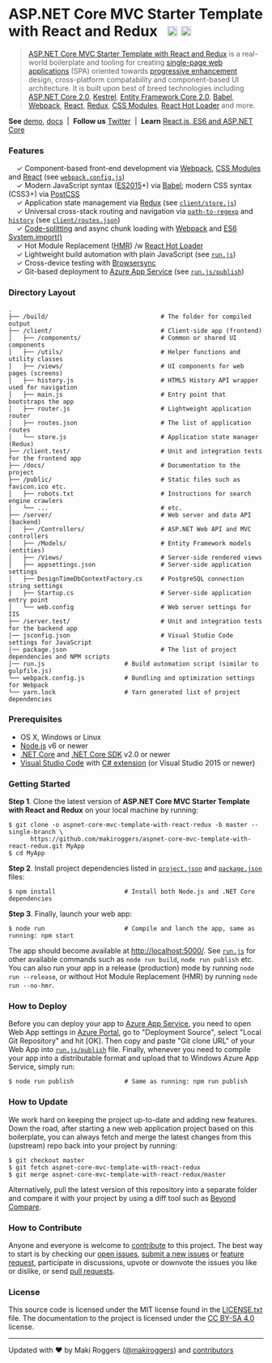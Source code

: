 # ASP.NET Core MVC Starter Template with React and Redux &nbsp; <a href="https://github.com/makiroggers/aspnet-core-mvc-template-with-react-redux/stargazers"><img src="https://img.shields.io/github/stars/makiroggers/aspnet-core-mvc-template-with-react-redux.svg?style=social&label=Star&maxAge=3600" alt="" height="20"></a> <a href="https://twitter.com/makiroggers"><img src="https://img.shields.io/twitter/follow/makiroggers.svg?style=social&label=Follow&maxAge=3600" alt="" height="20"></a> 

> [ASP.NET Core MVC Starter Template with React and Redux](https://github.com/makiroggers/aspnet-core-mvc-template-with-react-redux) is a real-world
> boilerplate and tooling for creating [single-page web applications](https://en.wikipedia.org/wiki/Single-page_application)
> (SPA) oriented towards [progressive enhancement](https://en.wikipedia.org/wiki/Progressive_enhancement)
> design, cross-platform compatability and component-based UI architecture. It is built upon best of
> breed technologies including [ASP.NET Core 2.0](https://dot.net/core), [Kestrel](https://github.com/aspnet/KestrelHttpServer),
> [Entity Framework Core 2.0](https://ef.readthedocs.io/en/latest/), [Babel](http://babeljs.io/), [Webpack](https://webpack.github.io/),
> [React](https://facebook.github.io/react), [Redux](http://redux.js.org/), [CSS Modules](https://github.com/css-modules/css-modules),
> [React Hot Loader](http://gaearon.github.io/react-hot-loader/) and more.

**See** [demo](https://makiroggers.azurewebsites.net), [docs](docs) &nbsp;|&nbsp; **Follow us** [Twitter](https://twitter.com/makiroggers)
&nbsp;|&nbsp; **Learn** [React.js, ES6 and ASP.NET Core](#learn-reactjs-es6-and-aspnet-core)
&nbsp;

### Features

&nbsp; &nbsp; ✓ Component-based front-end development via [Webpack](https://webpack.github.io/), [CSS Modules](https://github.com/css-modules/css-modules) and [React](https://facebook.github.io/react) (see [`webpack.config.js`](webpack.config.js))<br>
&nbsp; &nbsp; ✓ Modern JavaScript syntax ([ES2015](http://babeljs.io/docs/learn-es2015/)+) via [Babel](http://babeljs.io/); modern CSS syntax (CSS3+) via [PostCSS](https://github.com/postcss/postcss)<br>
&nbsp; &nbsp; ✓ Application state management via [Redux](http://redux.js.org/) (see [`client/store.js`](client/store.js))<br>
&nbsp; &nbsp; ✓ Universal cross-stack routing and navigation via [`path-to-regexp`](https://github.com/pillarjs/path-to-regexp) and [`history`](https://github.com/ReactJSTraining/history) (see [`client/routes.json`](client/routes.json))<br>
&nbsp; &nbsp; ✓ [Code-splitting](https://github.com/webpack/docs/wiki/code-splitting) and async chunk loading with [Webpack](https://webpack.github.io/) and [ES6 System.import()](http://www.2ality.com/2014/09/es6-modules-final.html)<br>
&nbsp; &nbsp; ✓ Hot Module Replacement ([HMR](https://webpack.github.io/docs/hot-module-replacement.html)) /w [React Hot Loader](http://gaearon.github.io/react-hot-loader/)<br>
&nbsp; &nbsp; ✓ Lightweight build automation with plain JavaScript (see [`run.js`](run.js))<br>
&nbsp; &nbsp; ✓ Cross-device testing with [Browsersync](https://browsersync.io/)<br>
&nbsp; &nbsp; ✓ Git-based deployment to [Azure App Service](https://azure.microsoft.com/services/app-service/) (see [`run.js/publish`](run.js))<br>


### Directory Layout

```shell
.
├── /build/                               # The folder for compiled output
├── /client/                              # Client-side app (frontend)
│   ├── /components/                      # Common or shared UI components
│   ├── /utils/                           # Helper functions and utility classes
│   ├── /views/                           # UI components for web pages (screens)
│   ├── history.js                        # HTML5 History API wrapper used for navigation
│   ├── main.js                           # Entry point that bootstraps the app
│   ├── router.js                         # Lightweight application router
│   ├── routes.json                       # The list of application routes
│   └── store.js                          # Application state manager (Redux)
├── /client.test/                         # Unit and integration tests for the frontend app
├── /docs/                                # Documentation to the project
├── /public/                              # Static files such as favicon.ico etc.
│   ├── robots.txt                        # Instructions for search engine crawlers
│   └── ...                               # etc.
├── /server/                              # Web server and data API (backend)
│   ├── /Controllers/                     # ASP.NET Web API and MVC controllers
│   ├── /Models/                          # Entity Framework models (entities)
│   ├── /Views/                           # Server-side rendered views
│   ├── appsettings.json                  # Server-side application settings
│   ├── DesignTimeDbContextFactory.cs     # PostgreSQL connection string settings
│   ├── Startup.cs                        # Server-side application entry point
│   └── web.config                        # Web server settings for IIS
├── /server.test/                         # Unit and integration tests for the backend app
│── jsconfig.json                         # Visual Studio Code settings for JavaScript
│── package.json                          # The list of project dependencies and NPM scripts
│── run.js                      # Build automation script (similar to gulpfile.js)
└── webpack.config.js           # Bundling and optimization settings for Webpack
└── yarn.lock                   # Yarn generated list of project dependencies
```


### Prerequisites

* OS X, Windows or Linux
* [Node.js](https://nodejs.org) v6 or newer
* [.NET Core](https://www.microsoft.com/net/core) and [.NET Core SDK](https://www.microsoft.com/net/core) v2.0 or newer
* [Visual Studio Code](https://code.visualstudio.com/) with [C# extension](https://github.com/OmniSharp/omnisharp-vscode) (or Visual Studio 2015 or newer)


### Getting Started

**Step 1**. Clone the latest version of **ASP.NET Core MVC Starter Template with React and Redux** on your local machine by running:

```shell
$ git clone -o aspnet-core-mvc-template-with-react-redux -b master --single-branch \
      https://github.com/makiroggers/aspnet-core-mvc-template-with-react-redux.git MyApp
$ cd MyApp
```

**Step 2**. Install project dependencies listed in [`project.json`](server/project.json) and
[`package.json`](package.json) files: 

```shell
$ npm install                   # Install both Node.js and .NET Core dependencies
```

**Step 3**. Finally, launch your web app:

```shell
$ node run                      # Compile and lanch the app, same as running: npm start
```

The app should become available at [http://localhost:5000/](http://localhost:5000/).
See [`run.js`](run.js) for other available commands such as `node run build`, `node run publish` etc.
You can also run your app in a release (production) mode by running `node run --release`, or without
Hot Module Replacement (HMR) by running `node run --no-hmr`.


### How to Deploy

Before you can deploy your app to [Azure App Service](https://azure.microsoft.com/services/app-service/),
you need to open Web App settings in [Azure Portal](https://portal.azure.com/), go to "Deployment
Source", select "Local Git Repository" and hit [OK]. Then copy and paste "Git clone URL" of your
Web App into [`run.js/publish`](run.js) file. Finally, whenever you need to compile your
app into a distributable format and upload that to Windows Azure App Service, simply run:

```shell
$ node run publish              # Same as running: npm run publish
```

### How to Update

We work hard on keeping the project up-to-date and adding new features. Down the road, after
starting a new web application project based on this boilerplate, you can always fetch and merge
the latest changes from this (upstream) repo back into your project by running:

```shell
$ git checkout master
$ git fetch aspnet-core-mvc-template-with-react-redux
$ git merge aspnet-core-mvc-template-with-react-redux/master 
```

Alternatively, pull the latest version of this repository into a separate folder and compare it with
your project by using a diff tool such as [Beyond Compare](http://www.scootersoftware.com/).


### How to Contribute

Anyone and everyone is welcome to [contribute](CONTRIBUTING.md) to this project. The best way to
start is by checking our [open issues](https://github.com/makiroggers/aspnet-core-mvc-template-with-react-redux/issues),
[submit a new issues](https://github.com/makiroggers/aspnet-core-mvc-template-with-react-redux/issues/new?labels=bug) or
[feature request](https://github.com/makiroggers/aspnet-core-mvc-template-with-react-redux/issues/new?labels=enhancement),
participate in discussions, upvote or downvote the issues you like or dislike, or send [pull
requests](CONTRIBUTING.md#pull-requests).


### License

This source code is licensed under the MIT license found in the [LICENSE.txt](https://github.com/makiroggers/aspnet-core-mvc-template-with-react-redux/blob/master/LICENSE.txt)
file. The documentation to the project is licensed under the [CC BY-SA 4.0](http://creativecommons.org/licenses/by-sa/4.0/)
license.


---
Updated with ♥ by Maki Roggers ([@makiroggers](https://twitter.com/makiroggers)) and [contributors](https://github.com/makiroggers/aspnet-core-mvc-template-with-react-redux/graphs/contributors)
